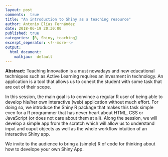 ```yaml
---
layout: post
comments:  true
title: "An introduction to Shiny as a teaching resource"
author: Antonio Elías Fernández
date: 2018-06-19 20:30:00
published: true
categories: [R, Shiny, teaching]
excerpt_seperator: <!--more-->
output:
  html_document:
    mathjax:  default
---
```


**Abstract:** Teaching Innovation is a must nowadays and new educational techniques such as Active Learning requires an invesment in technology. An application is a tool that allows us to conect the student with some task that are out of their scope. 

In this session, the main goal is to convince a regular R user of being able to develop his/her own interactive (web) application without much effort. For doing so, we introduce the Shiny R package that makes this task simple even for a R programmer that has never heart about HTML, CSS or JavaScript (or does not care about them at all). Along the session, we will develop a simple app from the scratch which will allow us to understand input and ouput objects as well as the whole workflow intuition of an interactive Shiny app.

We invite to the audience to bring a (simple) R of code for thinking about how to develope your own Shiny App. 
